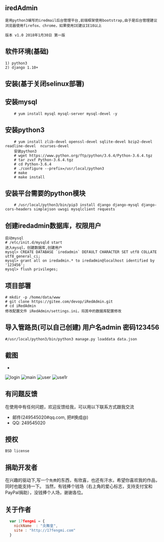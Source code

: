 ## iredAdmin

    是用python3编写的iredmail后台管理平台,前端框架使用bootstrap,由于是后台管理建议浏览器使用firefox、chrome，如果使用IE建议IE10以上
	
	版本 v1.0 2018年1月30日 第一版

	
## 软件环境(基础)
    1) python3
	2) django 1.10+

## 安装(基于关闭selinux部署)

## 安装mysql
        # yum install mysql mysql-server mysql-devel -y

## 安装python3
        # yum install zlib-devel openssl-devel sqlite-devel bzip2-devel readline-devel  ncurses-devel
        安装python3
        # wget https://www.python.org/ftp/python/3.6.4/Python-3.6.4.tgz
        # tar zvxf Python-3.6.4.tgz
        # cd Python-3.6.4
        # ./configure --prefix=/usr/local/python3
        # make
        # make install

## 安装平台需要的python模块
        # /usr/local/python3/bin/pip3 install django django-mysql django-cors-headers simplejson uwsgi mysqlclient requests

## 创建iredadmin数据库，权限用户
	启动mysql
	# /etc/init.d/mysqld start
	进入mysql，创建数据库,创建用户
	mysql> CREATE DATABASE `iredadmin` DEFAULT CHARACTER SET utf8 COLLATE utf8_general_ci;
	mysql> grant all on iredadmin.* to iredadmin@localhost identified by '123456';
	mysql> flush privileges;

## 项目部署
    # mkdir -p /home/data/www
    # git clone https://gitee.com/devop/iRedAdmin.git
    # cd iRedAdmin
    修改配置文件 iRedAdmin/settings.ini，将其中的数据库配置修改

## 导入管路员(可以自己创建) 用户名admin 密码123456
    #/usr/local/python3/bin/python3 manage.py loaddata data.json

## 截图
* 
![login](http://gitee.com/devop/iRedAdmin/raw/master/screen/2018-01-30T06-18-35.520Z.png)
![main](http://gitee.com/devop/iRedAdmin/raw/master/screen/2018-01-30T06-19-29.650Z.png)
![user](http://gitee.com/devop/iRedAdmin/raw/master/screen/2018-01-30T06-21-34.824Z.png)
![use1r](http://gitee.com/devop/iRedAdmin/raw/master/screen/2018-01-30T06-22-17.039Z.png)

## 有问题反馈
在使用中有任何问题，欢迎反馈给我，可以用以下联系方式跟我交流

* 邮件(249545020#qq.com, 把#换成@)
* QQ: 249545020

## 授权
    BSD license

## 捐助开发者
在兴趣的驱动下,写一个`免费`的东西，有欣喜，也还有汗水，希望你喜欢我的作品，同时也能支持一下。
当然，有钱捧个钱场（右上角的爱心标志，支持支付宝和PayPal捐助），没钱捧个人场，谢谢各位。

## 关于作者

```javascript
  var 17fengmi = {
    nickName  : "炎舞皇",
    site : "http://17fengmi.com"
  }
```